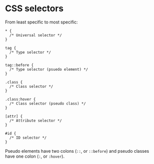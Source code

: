 # CSS selectors

From least specific to most specific:

```
* {
  /* Universal selector */
}

tag {
  /* Type selector */
}

tag::before {
  /* Type selector (psuedo element) */
}

.class {
  /* Class selector */
}

.class:hover {
  /* Class selector (pseudo class) */
}

[attr] {
  /* Attribute selector */
}

#id {
  /* ID selector */
}
```

Pseudo elements have two colons (`::`, or `::before`) and pseudo classes have one colon (`:`, or `:hover`).
